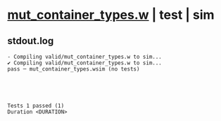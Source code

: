 # [mut_container_types.w](../../../../examples/tests/valid/mut_container_types.w) | test | sim

## stdout.log
```log
- Compiling valid/mut_container_types.w to sim...
✔ Compiling valid/mut_container_types.w to sim...
pass ─ mut_container_types.wsim (no tests)
 




Tests 1 passed (1) 
Duration <DURATION>

```

